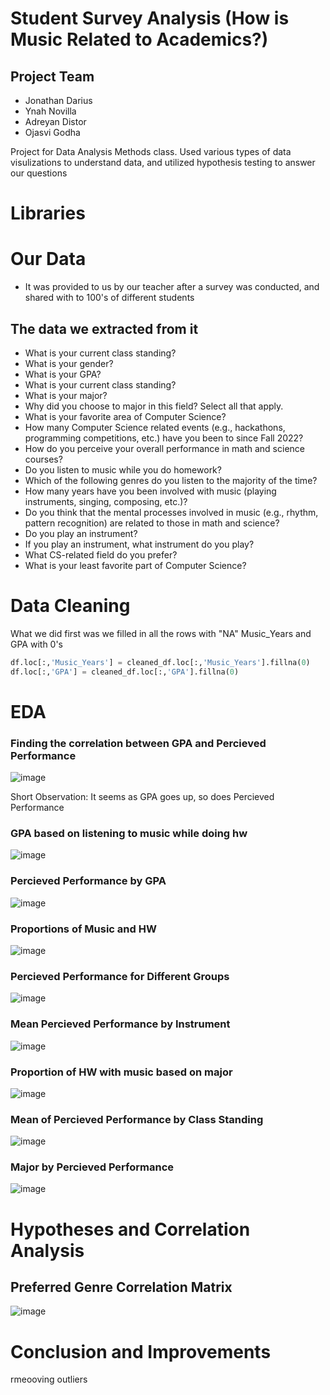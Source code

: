 # Student Survey Analysis (How is Music Related to Academics?)
## Project Team

*   Jonathan Darius
*   Ynah Novilla
*   Adreyan Distor
*   Ojasvi Godha


Project for Data Analysis Methods class. Used various types of data visulizations to understand data, and utilized hypothesis testing to answer our questions 
# Libraries

# Our Data
*  It was provided to us by our teacher after a survey was conducted, and shared with to 100's of different students
## The data we extracted from it 
  * What is your current class standing?
  * What is your gender?
  * What is your GPA?
  * What is your current class standing?
  * What is your major?
  * Why did you choose to major in this field? Select all that apply.
  * What is your favorite area of Computer Science?
  * How many Computer Science related events (e.g., hackathons, programming competitions, etc.) have you been to since Fall 2022?
  * How do you perceive your overall performance in math and science courses?
  * Do you listen to music while you do homework?
  * Which of the following genres do you listen to the majority of the time?
  * How many years have you been involved with music (playing instruments, singing, composing, etc.)?
  * Do you think that the mental processes involved in music (e.g., rhythm, pattern recognition) are related to those in math and science?
  * Do you play an instrument?
  * If you play an instrument, what instrument do you play?
  * What CS-related field do you prefer?
  * What is your least favorite part of Computer Science?
# Data Cleaning
What we did first was we filled in all the rows with "NA" Music_Years and GPA with 0's
```python
df.loc[:,'Music_Years'] = cleaned_df.loc[:,'Music_Years'].fillna(0)
df.loc[:,'GPA'] = cleaned_df.loc[:,'GPA'].fillna(0)
```

# EDA
### Finding the correlation between GPA and Percieved Performance
![image](https://github.com/AdreyanDistor/Student-Survey-Analysis/assets/117056281/ff8b84e6-0761-42d6-92a7-9bb1d454ae1a)

Short Observation: It seems as GPA goes up, so does Percieved Performance
### GPA based on listening to music while doing hw
![image](https://github.com/AdreyanDistor/Student-Survey-Analysis/assets/117056281/7478867e-b5aa-4a5b-b708-df5e077d1850)

### Percieved Performance by GPA
![image](https://github.com/AdreyanDistor/Student-Survey-Analysis/assets/117056281/aa174e3f-b79e-4769-96f8-446b4a0fe5c6)

### Proportions of Music and HW
![image](https://github.com/AdreyanDistor/Student-Survey-Analysis/assets/117056281/308c3303-02dd-4e1c-8490-b5c7319f9885)

### Percieved Performance for Different Groups
![image](https://github.com/AdreyanDistor/Student-Survey-Analysis/assets/117056281/2009fc11-1835-4955-8bc8-effa9124587d)

### Mean Percieved Performance by Instrument
![image](https://github.com/AdreyanDistor/Student-Survey-Analysis/assets/117056281/37c5fe9c-1c1d-4153-b447-e74bb9b80168)

### Proportion of HW with music based on major
![image](https://github.com/AdreyanDistor/Student-Survey-Analysis/assets/117056281/6ae845d7-4d50-4d7c-8805-f634a4cc05d1)

### Mean of Percieved Performance by Class Standing
![image](https://github.com/AdreyanDistor/Student-Survey-Analysis/assets/117056281/bbada917-5685-41a4-ad07-29276c3163dd)

### Major by Percieved Performance
![image](https://github.com/AdreyanDistor/Student-Survey-Analysis/assets/117056281/e0ae3f5a-8615-4814-a6f7-e43def137e81)



# Hypotheses and Correlation Analysis
## Preferred Genre Correlation Matrix
![image](https://github.com/AdreyanDistor/Student-Survey-Analysis/assets/117056281/246e64aa-8608-42c2-9a25-ccd2e4d4a0af)

# Conclusion and Improvements
rmeooving outliers
